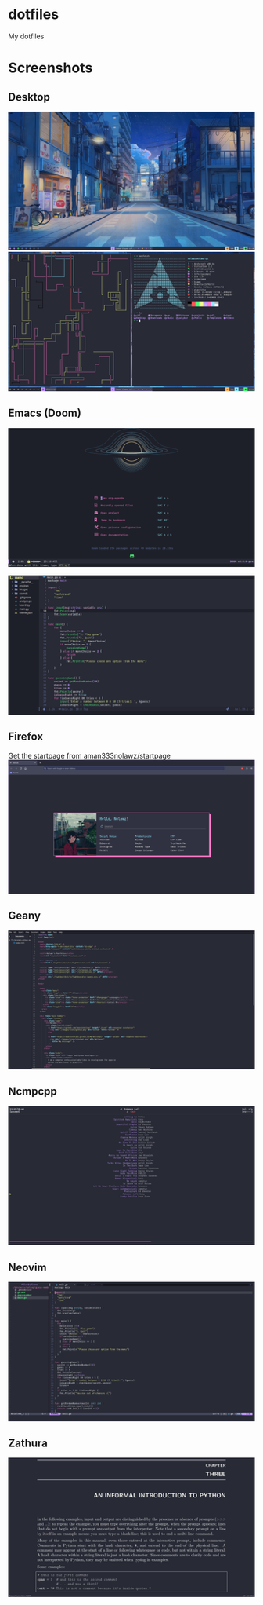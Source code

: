 # dotfiles

My dotfiles

# Screenshots

## Desktop

![Desktop](./screenshots/desktop.png "Desktop")
![Neofetch](./screenshots/neofetch.png "Neofetch")

## Emacs (Doom)

![Doom Emacs](./screenshots/emacs.png "Doom Emacs")

![Doom Emacs](./screenshots/emacs2.png "Doom Emacs")

## Firefox

Get the startpage from [aman333nolawz/startpage](https://github.com/aman333nolawz/startpage)
![Firefox](./screenshots/firefox.png "Firefox")

## Geany

![Geany](./screenshots/geany.png "Geany")

## Ncmpcpp

![ncmpcpp](./screenshots/ncmpcpp.png "ncmpcpp")

## Neovim

![Neovim](./screenshots/neovim.png "Neovim")

## Zathura

![Zathura](./screenshots/zathura.png "Zathura")
